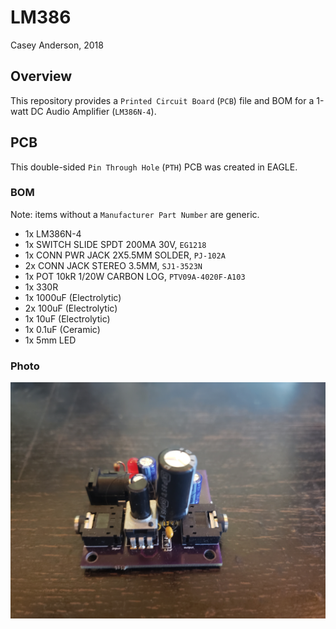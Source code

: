 # LM386
Casey Anderson, 2018

## Overview

This repository provides a `Printed Circuit Board` (`PCB`) file and BOM for a 1-watt DC Audio Amplifier (`LM386N-4`).

## PCB

This double-sided `Pin Through Hole` (`PTH`) PCB was created in EAGLE.

### BOM

Note: items without a `Manufacturer Part Number` are generic.

* 1x LM386N-4
* 1x SWITCH SLIDE SPDT 200MA 30V, `EG1218`
* 1x CONN PWR JACK 2X5.5MM SOLDER, `PJ-102A`
* 2x CONN JACK STEREO 3.5MM, `SJ1-3523N`
* 1x POT 10kR 1/20W CARBON LOG, `PTV09A-4020F-A103`
* 1x 330R
* 1x 1000uF (Electrolytic)
* 2x 100uF (Electrolytic)
* 1x 10uF (Electrolytic)
* 1x 0.1uF (Ceramic)
* 1x 5mm LED

### Photo

![](/images/lm386v4_angle.jpg)
